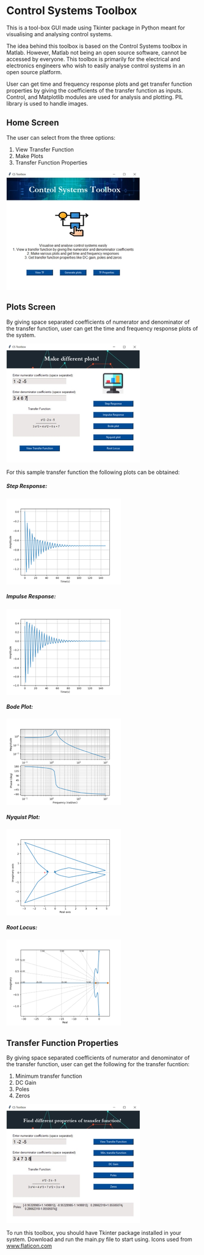 # Control Systems Toolbox
This is a tool-box GUI made using Tkinter package in Python meant for visualising and analysing control systems.

The idea behind this toolbox is based on the Control Systems toolbox in Matlab. However, Matlab not being an open source software, cannot be accessed by everyone.
This toolbox is primarily for the electrical and electronics engineers who wish to easily analyse control systems in an open source platform.

User can get time and frequency response plots and get transfer function properties by giving the coefficients of the transfer function as inputs.
Control, and Matplotlib modules are used for analysis and plotting. PIL library is used to handle images.


## Home Screen
The user can select from the three options:
 1. View Transfer Function
 2. Make Plots
 3. Transfer Function Properties

![](Images/Main.JPG)

## Plots Screen
By giving space separated coefficients of numerator and denominator of the transfer function, user can get the time and frequency response plots of the system.

![](Images/Plots.JPG)

For this sample transfer function the following plots can be obtained:

##### Step Response:

![](Images/Step.png)

##### Impulse Response:

![](Images/Impulse.png)

##### Bode Plot:

![](Images/Bode.png)

##### Nyquist Plot:

![](Images/Nyquist.png)

##### Root Locus:

![](Images/RL.png)

## Transfer Function Properties
By giving space separated coefficients of numerator and denominator of the transfer function, user can get the following for the transfer fucntion:   
 1. Minimum transfer function
 2. DC Gain
 3. Poles
 4. Zeros
 
 ![](Images/Properties.JPG)
 
To run this toolbox, you should have Tkinter package installed in your system. Download and run the main.py file to start using.
Icons used from www.flaticon.com 

